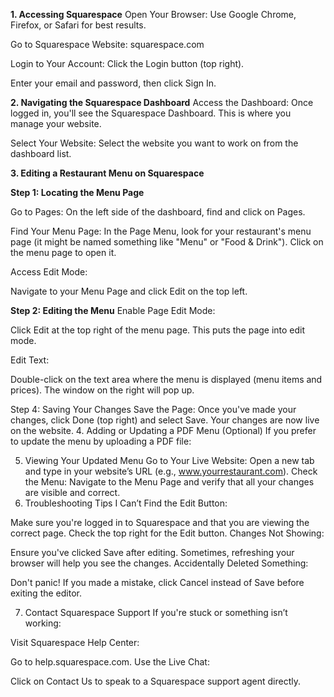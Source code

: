 
****1. Accessing Squarespace****
Open Your Browser: Use Google Chrome, Firefox, or Safari for best results.

Go to Squarespace Website:
squarespace.com

Login to Your Account:
Click the Login button (top right).

Enter your email and password, then click Sign In.

****2. Navigating the Squarespace Dashboard****
Access the Dashboard:
Once logged in, you'll see the Squarespace Dashboard. This is where you manage your website.

Select Your Website:
Select the website you want to work on from the dashboard list.

**3. Editing a Restaurant Menu on Squarespace**

**Step 1: Locating the Menu Page**

Go to Pages:
On the left side of the dashboard, find and click on Pages.

Find Your Menu Page:
In the Page Menu, look for your restaurant's menu page (it might be named something like "Menu" or "Food & Drink").
Click on the menu page to open it.

Access Edit Mode:

Navigate to your Menu Page and click Edit on the top left.


**Step 2: Editing the Menu**
Enable Page Edit Mode:

Click Edit at the top right of the menu page. This puts the page into edit mode.

Edit Text:

Double-click on the text area where the menu is displayed (menu items and prices).
The window on the right will pop up.




Step 4: Saving Your Changes
Save the Page:
Once you've made your changes, click Done (top right) and select Save.
Your changes are now live on the website.
4. Adding or Updating a PDF Menu (Optional)
If you prefer to update the menu by uploading a PDF file:



5. Viewing Your Updated Menu
Go to Your Live Website:
Open a new tab and type in your website’s URL (e.g., www.yourrestaurant.com).
Check the Menu:
Navigate to the Menu Page and verify that all your changes are visible and correct.
6. Troubleshooting Tips
I Can’t Find the Edit Button:

Make sure you're logged in to Squarespace and that you are viewing the correct page. Check the top right for the Edit button.
Changes Not Showing:

Ensure you've clicked Save after editing. Sometimes, refreshing your browser will help you see the changes.
Accidentally Deleted Something:

Don't panic! If you made a mistake, click Cancel instead of Save before exiting the editor.


7. Contact Squarespace Support
If you're stuck or something isn’t working:

Visit Squarespace Help Center:

Go to help.squarespace.com.
Use the Live Chat:

Click on Contact Us to speak to a Squarespace support agent directly.
